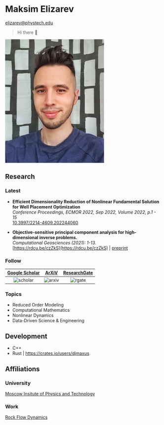 # Maksim Elizarev
[elizarev@phystech.edu](mailto:elizarev@phystech.edu)

> Hi there 👋

![myself](https://github.com/djmaxus/djmaxus.github.io/raw/master/SciPageGitHub.jpeg)

## Research

### Latest

- **Efficient Dimensionality Reduction
of Nonlinear Fundamental Solution
for Well Placement Optimization**\
*Conference Proceedings, ECMOR 2022, Sep 2022, Volume 2022, p.1 - 15*\
[10.3997/2214-4609.202244060](https://doi.org/10.3997/2214-4609.202244060)

- **Objective-sensitive principal component analysis for high-dimensional inverse problems.**\
*Computational Geosciences (2021): 1-13.*\
[https://rdcu.be/czZkS](https://rdcu.be/czZkS) | [preprint](https://arxiv.org/abs/2006.04527)

### Follow

| [Google Scholar][ref:scholar] | [ArXiV][ref:arxiv] | [ResearchGate][ref:rgate] |
|:-----------------------------:|:------------------:|:-------------------------:|
| <img src="https://scholar.google.com/citations/images/avatar_scholar_256.png" alt="scholar" width="128"/> | <img src="https://static.arxiv.org/static/browse/0.3.2.8/images/icons/smileybones-pixel.png" alt="arxiv" width="128"/> | <img src="https://cdn.freelogovectors.net/svg08/researchgate-logo-freelogovectors.net_.svg" alt="rgate" width="128"/> |

### Topics

* Reduced Order Modeling
* Computational Mathematics
* Nonlinear Dynamics
* Data-Driven Science & Engineering

## Development

- C++
- Rust | https://crates.io/users/djmaxus

## Affiliations

### University

[Moscow Insitute of Physics and Technology](https://mipt.ru/english/)

### Work

[Rock Flow Dynamics](https://rfdyn.com/)

[ref:scholar]: https://scholar.google.com/citations?hl=en&authuser=1&user=wvRK6oQAAAAJ
[ref:arxiv]: http://arxiv.org/a/elizarev_m_1
[ref:rgate]: https://www.researchgate.net/profile/Maksim_Elizarev

[pic:scholar]: https://scholar.google.com/citations/images/avatar_scholar_256.png
[pic:arxiv]: https://static.arxiv.org/static/browse/0.3.2.8/images/icons/smileybones-pixel.png
[pic:rgate]: https://cdn.freelogovectors.net/svg08/researchgate-logo-freelogovectors.net_.svg
